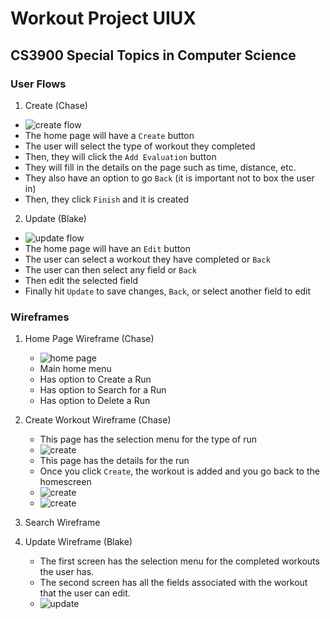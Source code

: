 # Workout Project UIUX

## CS3900 Special Topics in Computer Science

### User Flows

1. Create (Chase)
  * ![create flow](images/createflow.png)
  * The home page will have a `Create` button
  * The user will select the type of workout they completed
  * Then, they will click the `Add Evaluation` button
  * They will fill in the details on the page such as time, distance, etc.
  * They also have an option to go `Back` (it is important not to box the user in)
  * Then, they click `Finish` and it is created

2. Update (Blake)
  * ![update flow](images/updateFlow2.png)
  * The home page will have an `Edit` button
  * The user can select a workout they have completed or `Back`
  * The user can then select any field or `Back`
  * Then edit the selected field
  * Finally hit `Update` to save changes, `Back`, or select another field to edit  

### Wireframes

1. Home Page Wireframe (Chase)
   * ![home page](images/homeframe.png)
   * Main home menu
   * Has option to Create a Run
   * Has option to Search for a Run
   * Has option to Delete a Run

2. Create Workout Wireframe (Chase)
   * This page has the selection menu for the type of run
   * ![create](images/create1.png)
   * This page has the details for the run
   * Once you click `Create`, the workout is added and you go back to the homescreen
   * ![create](images/createp2.png)
   * ![create](images/createp3.png)
  
3. Search Wireframe

4. Update Wireframe (Blake)
   * The first screen has the selection menu for the completed workouts the user has.
   * The second screen has all the fields associated with the workout that the user can edit.
   * ![update](images/update2.png)
